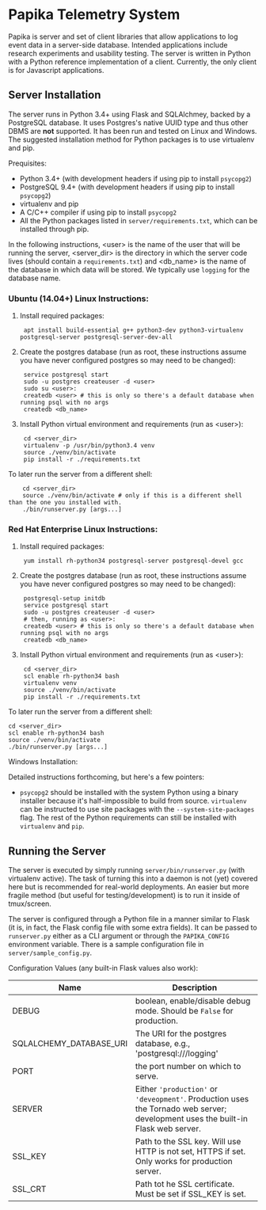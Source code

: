 
Papika Telemetry System
=======================

Papika is server and set of client libraries that allow applications to log event data in a server-side database.
Intended applications include research experiments and usability testing.
The server is written in Python with a Python reference implementation of a client.
Currently, the only client is for Javascript applications.


Server Installation
-------------------

The server runs in Python 3.4+ using Flask and SQLAlchmey, backed by a PostgreSQL database.
It uses Postgres's native UUID type and thus other DBMS are **not** supported.
It has been run and tested on Linux and Windows.
The suggested installation method for Python packages is to use virtualenv and pip.

Prequisites:

* Python 3.4+ (with development headers if using pip to install `psycopg2`)
* PostgreSQL 9.4+ (with development headers if using pip to install `psycopg2`)
* virtualenv and pip
* A C/C++ compiler if using pip to install `psycopg2`
* All the Python packages listed in `server/requirements.txt`, which can be installed through pip.

In the following instructions,
&lt;user&gt; is the name of the user that will be running the server,
&lt;server\_dir&gt; is the directory in which the server code lives (should contain a `requirements.txt`)
and &lt;db\_name&gt; is the name of the database in which data will be stored.
We typically use `logging` for the database name.

### Ubuntu (14.04+) Linux Instructions:

1. Install required packages:

        apt install build-essential g++ python3-dev python3-virtualenv postgresql-server postgresql-server-dev-all
2. Create the postgres database (run as root, these instructions assume you have never configured postgres so may need to be changed):

        service postgresql start
        sudo -u postgres createuser -d <user>
        sudo su <user>:
        createdb <user> # this is only so there's a default database when running psql with no args
        createdb <db_name>
3. Install Python virtual environment and requirements (run as &lt;user&gt;):

        cd <server_dir>
        virtualenv -p /usr/bin/python3.4 venv
        source ./venv/bin/activate
        pip install -r ./requirements.txt

To later run the server from a different shell:

        cd <server_dir>
        source ./venv/bin/activate # only if this is a different shell than the one you installed with.
        ./bin/runserver.py [args...]

### Red Hat Enterprise Linux Instructions:

1. Install required packages:

        yum install rh-python34 postgresql-server postgresql-devel gcc
2. Create the postgres database (run as root, these instructions assume you have never configured postgres so may need to be changed):

        postgresql-setup initdb
        service postgresql start
        sudo -u postgres createuser -d <user>
        # then, running as <user>:
        createdb <user> # this is only so there's a default database when running psql with no args
        createdb <db_name>

3. Install Python virtual environment and requirements (run as &lt;user&gt;):

        cd <server_dir>
        scl enable rh-python34 bash
        virtualenv venv
        source ./venv/bin/activate
        pip install -r ./requirements.txt

To later run the server from a different shell:

    cd <server_dir>
    scl enable rh-python34 bash
    source ./venv/bin/activate
    ./bin/runserver.py [args...]

Windows Installation:

Detailed instructions forthcoming, but here's a few pointers:

- `psycopg2` should be installed with the system Python using a binary installer because it's half-impossible to build from source.
  `virtualenv` can be instructed to use site packages with the `--system-site-packages` flag.
  The rest of the Python requirements can still be installed with `virtualenv` and `pip`.

Running the Server
------------------

The server is executed by simply running `server/bin/runserver.py` (with virtualenv active).
The task of turning this into a daemon is not (yet) covered here but is recommended for real-world deployments.
An easier but more fragile method (but useful for testing/development) is to run it inside of tmux/screen.

The server is configured through a Python file in a manner similar to Flask (it is, in fact, the Flask config file with some extra fields).
It can be passed to `runserver.py` either as a CLI argument or through the `PAPIKA_CONFIG` environment variable.
There is a sample configuration file in `server/sample_config.py`.

Configuration Values (any built-in Flask values also work):

Name  | Description
------------- | -------------
DEBUG | boolean, enable/disable debug mode. Should be `False` for production.
SQLALCHEMY\_DATABASE\_URI | The URI for the postgres database, e.g., 'postgresql:///logging'
PORT | the port number on which to serve.
SERVER | Either `'production'` or `'deveopment'`. Production uses the Tornado web server; development uses the built-in Flask web server.
SSL\_KEY | Path to the SSL key. Will use HTTP is not set, HTTPS if set. Only works for production server.
SSL\_CRT | Path tot he SSL certificate. Must be set if SSL\_KEY is set.

